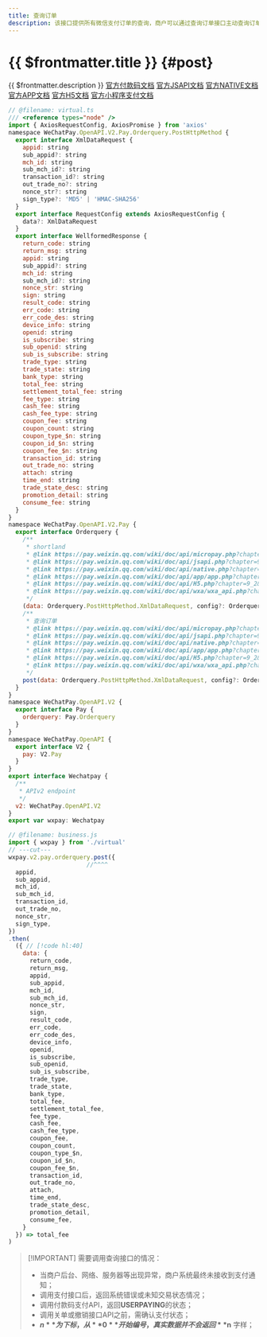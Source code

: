 ```yaml
---
title: 查询订单
description: 该接口提供所有微信支付订单的查询，商户可以通过查询订单接口主动查询订单状态，完成下一步的业务逻辑。
---
```


# {{ $frontmatter.title }} {#post}

{{ $frontmatter.description }} [官方付款码文档](https://pay.weixin.qq.com/wiki/doc/api/micropay.php?chapter=9_2) [官方JSAPI文档](https://pay.weixin.qq.com/wiki/doc/api/jsapi.php?chapter=9_2) [官方NATIVE文档](https://pay.weixin.qq.com/wiki/doc/api/native.php?chapter=9_2) [官方APP文档](https://pay.weixin.qq.com/wiki/doc/api/app/app.php?chapter=9_2&index=4) [官方H5文档](https://pay.weixin.qq.com/wiki/doc/api/H5.php?chapter=9_2&index=2) [官方小程序支付文档](https://pay.weixin.qq.com/wiki/doc/api/wxa/wxa_api.php?chapter=9_2)

```js twoslash
// @filename: virtual.ts
/// <reference types="node" />
import { AxiosRequestConfig, AxiosPromise } from 'axios'
namespace WeChatPay.OpenAPI.V2.Pay.Orderquery.PostHttpMethod {
  export interface XmlDataRequest {
    appid: string
    sub_appid?: string
    mch_id: string
    sub_mch_id?: string
    transaction_id?: string
    out_trade_no?: string
    nonce_str?: string
    sign_type?: 'MD5' | 'HMAC-SHA256'
  }
  export interface RequestConfig extends AxiosRequestConfig {
    data?: XmlDataRequest
  }
  export interface WellformedResponse {
    return_code: string
    return_msg: string
    appid: string
    sub_appid?: string
    mch_id: string
    sub_mch_id?: string
    nonce_str: string
    sign: string
    result_code: string
    err_code: string
    err_code_des: string
    device_info: string
    openid: string
    is_subscribe: string
    sub_openid: string
    sub_is_subscribe: string
    trade_type: string
    trade_state: string
    bank_type: string
    total_fee: string
    settlement_total_fee: string
    fee_type: string
    cash_fee: string
    cash_fee_type: string
    coupon_fee: string
    coupon_count: string
    coupon_type_$n: string
    coupon_id_$n: string
    coupon_fee_$n: string
    transaction_id: string
    out_trade_no: string
    attach: string
    time_end: string
    trade_state_desc: string
    promotion_detail: string
    consume_fee: string
  }
}
namespace WeChatPay.OpenAPI.V2.Pay {
  export interface Orderquery {
    /**
     * shortland
     * @link https://pay.weixin.qq.com/wiki/doc/api/micropay.php?chapter=9_2
     * @link https://pay.weixin.qq.com/wiki/doc/api/jsapi.php?chapter=9_2
     * @link https://pay.weixin.qq.com/wiki/doc/api/native.php?chapter=9_2
     * @link https://pay.weixin.qq.com/wiki/doc/api/app/app.php?chapter=9_2&index=4
     * @link https://pay.weixin.qq.com/wiki/doc/api/H5.php?chapter=9_2&index=2
     * @link https://pay.weixin.qq.com/wiki/doc/api/wxa/wxa_api.php?chapter=9_2
     */
    (data: Orderquery.PostHttpMethod.XmlDataRequest, config?: Orderquery.PostHttpMethod.RequestConfig): AxiosPromise<Orderquery.PostHttpMethod.WellformedResponse>
    /**
     * 查询订单
     * @link https://pay.weixin.qq.com/wiki/doc/api/micropay.php?chapter=9_2
     * @link https://pay.weixin.qq.com/wiki/doc/api/jsapi.php?chapter=9_2
     * @link https://pay.weixin.qq.com/wiki/doc/api/native.php?chapter=9_2
     * @link https://pay.weixin.qq.com/wiki/doc/api/app/app.php?chapter=9_2&index=4
     * @link https://pay.weixin.qq.com/wiki/doc/api/H5.php?chapter=9_2&index=2
     * @link https://pay.weixin.qq.com/wiki/doc/api/wxa/wxa_api.php?chapter=9_2
     */
    post(data: Orderquery.PostHttpMethod.XmlDataRequest, config?: Orderquery.PostHttpMethod.RequestConfig): AxiosPromise<Orderquery.PostHttpMethod.WellformedResponse>
  }
}
namespace WeChatPay.OpenAPI.V2 {
  export interface Pay {
    orderquery: Pay.Orderquery
  }
}
namespace WeChatPay.OpenAPI {
  export interface V2 {
    pay: V2.Pay
  }
}
export interface Wechatpay {
  /**
   * APIv2 endpoint
   */
  v2: WeChatPay.OpenAPI.V2
}
export var wxpay: Wechatpay

// @filename: business.js
import { wxpay } from './virtual'
// ---cut---
wxpay.v2.pay.orderquery.post({
                      //^^^^
  appid,
  sub_appid,
  mch_id,
  sub_mch_id,
  transaction_id,
  out_trade_no,
  nonce_str,
  sign_type,
})
.then(
  ({ // [!code hl:40]
    data: {
      return_code,
      return_msg,
      appid,
      sub_appid,
      mch_id,
      sub_mch_id,
      nonce_str,
      sign,
      result_code,
      err_code,
      err_code_des,
      device_info,
      openid,
      is_subscribe,
      sub_openid,
      sub_is_subscribe,
      trade_type,
      trade_state,
      bank_type,
      total_fee,
      settlement_total_fee,
      fee_type,
      cash_fee,
      cash_fee_type,
      coupon_fee,
      coupon_count,
      coupon_type_$n,
      coupon_id_$n,
      coupon_fee_$n,
      transaction_id,
      out_trade_no,
      attach,
      time_end,
      trade_state_desc,
      promotion_detail,
      consume_fee,
    }
  }) => total_fee
)
```

> [!IMPORTANT] 需要调用查询接口的情况：
> - 当商户后台、网络、服务器等出现异常，商户系统最终未接收到支付通知；
> - 调用支付接口后，返回系统错误或未知交易状态情况；
> - 调用付款码支付API，返回**USERPAYING**的状态；
> - 调用关单或撤销接口API之前，需确认支付状态；
> - **$n** 为下标，从 **0** 开始编号，真实数据并不会返回 **$n** 字样；

